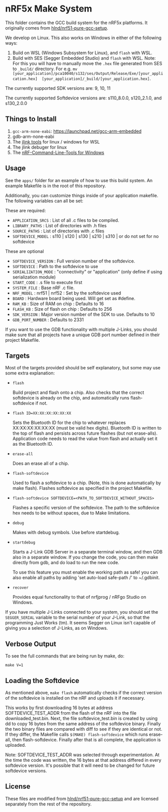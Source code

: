 nRF5x Make System
=================

This folder contains the GCC build system for the nRF5x platforms. It
originally comes from
[hlnd/nrf51-pure-gcc-setup](https://github.com/hlnd/nrf51-pure-gcc-setup).

We develop on Linux. This also works on Windows in either of the following ways:
1. Build on WSL (Windows Subsystem for Linux), and `flash` with WSL.
2. Build with SES (Segger Embedded Studio) and `flash` with WSL. Note: For this you will have to manually move the `.hex` file generated from SES to `_build/` directory. For e.g. `mv [your_application]/pca10040/s132/ses/Output/Release/Exe/[your_application.hex]  [your_application]/_build/[your_application.hex]`.

The currently supported SDK versions are: 9, 10, 11

The currently supported Softdevice versions are: s110_8.0.0, s120_2.1.0, and s130_2.0.0

Things to Install
-----------------
1. `gcc-arm-none-eabi`: https://launchpad.net/gcc-arm-embedded
2. gdb-arm-none-eabi
3. The [jlink tools](https://www.segger.com/jlink-software.html) for linux / windows for WSL
4. The jlink debuger for linux
5. The [nRF-Command-Line-Tools for Windows](https://www.nordicsemi.com/Software-and-Tools/Development-Tools/nRF5-Command-Line-Tools/Download#infotabs)

Usage
-----

See the `apps/` folder for an example of how to use this build system. An
example Makefile is in the root of this repository.

Additionally, you can customize things inside of your application makefile.
The following variables can all be set:

These are required:
- `APPLICATION_SRCS`   : List of all .c files to be compiled.
- `LIBRARY_PATHS`      : List of directories with .h files
- `SOURCE_PATHS`       : List of directories with .c files
- `SOFTDEVICE_MODEL`   : s110 | s120 | s130 | s210 | s310 | or do not set for no softdevice

These are optional
- `SOFTDEVICE_VERSION` : Full version number of the softdevice.
- `SOFTDEVICE`         : Path to the softdevice to use
- `SERIALIZATION_MODE` : "connectivity" or "application" (only define if using serialization module)
- `START_CODE`         : .s file to execute first
- `SYSTEM_FILE`        : Base nRF .c file.
- `NRF_MODEL`          : nrf51 | nrf52  : Set by the softdevice used
- `BOARD`              : Hardware board being used. Will get set as #define.
- `RAM_KB`             : Size of RAM on chip    : Defaults to 16
- `FLASH_KB`           : Size of flash on chip  : Defaults to 256
- `SDK_VERSION`        : Major version number of the SDK to use. Defaults to 10
- `GDB_PORT_NUMBER`    : Defaults to 2331

If you want to use the GDB functionality with multiple J-Links, you should
make sure that all projects have a unique GDB port number defined in their
project Makefile.


Targets
-------
Most of the targets provided should be self explanatory, but some may use some
extra explanation:

- `flash`

    Build project and flash onto a chip. Also checks that the correct softdevice is
    already on the chip, and automatically runs flash-softdevice if not.

- `flash ID=XX:XX:XX:XX:XX:XX`

    Sets the Bluetooth ID for the chip to whatever replaces XX:XX:XX:XX:XX:XX (must
    be valid hex digits). Bluetooth ID is written to the top of flash and persists
    across future flashes (but not erase-alls). Application code needs to read the
    value from flash and actually set it as the Bluetooth ID.

- `erase-all`

    Does an erase all of a chip.

- `flash-softdevice`

    Used to flash a softdevice to a chip. (Note, this is done automatically by
    make flash). Flashes softdevice as specified in the project Makefile.

- `flash-softdevice SOFTDEVICE=<PATH_TO_SOFTDEVICE_WITHOUT_SPACES>`

    Flashes a specific version of the softdevice. The path to the softdevice hex
    needs to be without spaces, due to Make limitations.

- `debug`

    Makes with debug symbols. Use before startdebug.

- `startdebug`

    Starts a J-Link GDB Server in a separate terminal window, and then GDB
    also in a separate window. If you change the code, you can then make directly
    from gdb, and do load to run the new code.

    To use this feature you must enable the working path as safe! you can also
    enable all paths by adding 'set auto-load safe-path /' to ~/.gdbinit.

- `recover`

    Provides equal functionality to that of nrfjprog / nRFgo Studio on Windows.


If you have multiple J-Links connected to your system, you should
set the `SEGGER_SERIAL` variable to the serial number of your J-Link, so that
the programming Just Works (tm). It seems Segger on Linux isn't capable of
giving you a selection of J-Links, as on Windows.


Verbose Output
--------------

To see the full commands that are being run by make, do:

    make V=1


Loading the Softdevice
----------------------

As mentioned above, `make flash` automatically checks if the correct version of
the softdevice is installed on the nRF and uploads it if necessary.

This works by first downloading 16 bytes at address SOFTDEVICE_TEST_ADDR from the
flash of the nRF into the file downloaded_test.bin. Next, the file softdevice_test.bin
is created by using dd to copy 16 bytes from the same address of the softdevice binary.
Finally the two binary files are compared with diff to see if they are identical or not.
If they differ, the Makefile calls `$(MAKE) flash-softdevice` which runs erase-all,
then flash-softdevice. Finally after that is all complete, the application is uploaded.

Note: SOFTDEVICE_TEST_ADDR was selected through experimentation. At the time the code was
written, the 16 bytes at that address differed in every softdevice version. It's possible
that it will need to be changed for future softdevice versions.

License
-------

These files are modified from
[hlnd/nrf51-pure-gcc-setup](https://github.com/hlnd/nrf51-pure-gcc-setup) and
are licensed separately from the rest of the repository.
